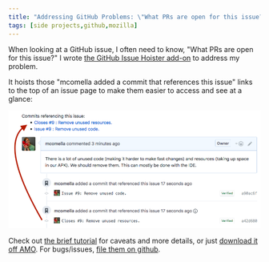 ```yaml
---
title: "Addressing GitHub Problems: \"What PRs are open for this issue?\""
tags: [side projects,github,mozilla]
---
```

When looking at a GitHub issue, I often need to know, "What PRs are open for this issue?" I wrote [the GitHub Issue Hoister add-on][addon] to address my problem.

It hoists those "mcomella added a commit that references this issue" links to the top of an issue page to make them easier to access and see at a glance:

![An example of the Issue Hoister in use](/im/posts/issue-hoister-example.png)

Check out [the brief tutorial][tutorial] for caveats and more details, or just [download it off AMO][addon]. For bugs/issues, [file them on github][issues]. 

[addon]: https://addons.mozilla.org/en-US/firefox/addon/github-issue-hoister/
[issues]: https://github.com/mcomella/github-issue-hoister/issues
[tutorial]: https://github.com/mcomella/github-issue-hoister/blob/master/docs/tutorial.md
